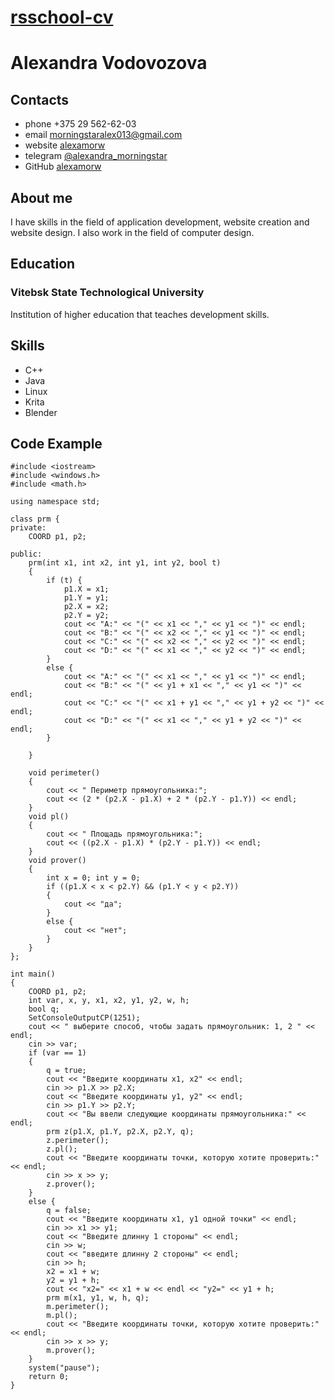 # [rsschool-cv](https://alexamorw.github.io/)

# Alexandra Vodovozova

## Contacts
- phone +375 29 562-62-03
- email [morningstaralex013@gmail.com](mailto:morningstaralex013@gmail.com)
- website [alexamorw](https://alexamorw.github.io/)
- telegram [@alexandra_morningstar](https://t.me/alexandra_morningstar)
- GitHub [alexamorw]()

## About me
I have skills in the field of application development, website creation and website design. I also work in the field of computer design.

## Education
### Vitebsk State Technological University
Institution of higher education that teaches development skills.

## Skills

- C++
- Java
- Linux
- Krita
- Blender

## Code Example
```
#include <iostream>
#include <windows.h>
#include <math.h>

using namespace std;

class prm {
private:
    COORD p1, p2;

public:
    prm(int x1, int x2, int y1, int y2, bool t)
    {
        if (t) {
            p1.X = x1;
            p1.Y = y1;
            p2.X = x2;
            p2.Y = y2;
            cout << "A:" << "(" << x1 << "," << y1 << ")" << endl;
            cout << "B:" << "(" << x2 << "," << y1 << ")" << endl;
            cout << "C:" << "(" << x2 << "," << y2 << ")" << endl;
            cout << "D:" << "(" << x1 << "," << y2 << ")" << endl;
        }
        else {
            cout << "A:" << "(" << x1 << "," << y1 << ")" << endl;
            cout << "B:" << "(" << y1 + x1 << "," << y1 << ")" << endl;
            cout << "C:" << "(" << x1 + y1 << "," << y1 + y2 << ")" << endl;
            cout << "D:" << "(" << x1 << "," << y1 + y2 << ")" << endl;
        }

    }
   
    void perimeter()
    {
        cout << " Периметр прямоугольника:";
        cout << (2 * (p2.X - p1.X) + 2 * (p2.Y - p1.Y)) << endl;
    }
    void pl()
    {
        cout << " Площадь прямоугольника:";
        cout << ((p2.X - p1.X) * (p2.Y - p1.Y)) << endl;
    }
    void prover()
    {
        int x = 0; int y = 0;
        if ((p1.X < x < p2.Y) && (p1.Y < y < p2.Y))
        {
            cout << "да";
        }
        else {
            cout << "нeт";
        }
    }
};

int main()
{
    COORD p1, p2;
    int var, x, y, x1, x2, y1, y2, w, h;
    bool q;
    SetConsoleOutputCP(1251);
    cout << " выберите способ, чтобы задать прямоугольник: 1, 2 " << endl;
    cin >> var;
    if (var == 1)
    {
        q = true;
        cout << "Введите координаты x1, x2" << endl;
        cin >> p1.X >> p2.X;
        cout << "Введите координаты у1, у2" << endl;
        cin >> p1.Y >> p2.Y;
        cout << "Вы ввели следующие координаты прямоугольника:" << endl;
        prm z(p1.X, p1.Y, p2.X, p2.Y, q);
        z.perimeter();
        z.pl();
        cout << "Введите координаты точки, которую хотите проверить:" << endl;
        cin >> x >> y;
        z.prover();
    }
    else {
        q = false;
        cout << "Введите координаты x1, у1 одной точки" << endl;
        cin >> x1 >> y1;
        cout << "Введите длинну 1 стороны" << endl;
        cin >> w;
        cout << "введите длинну 2 стороны" << endl;
        cin >> h;
        x2 = x1 + w;
        y2 = y1 + h;
        cout << "x2=" << x1 + w << endl << "y2=" << y1 + h;
        prm m(x1, y1, w, h, q);
        m.perimeter();
        m.pl();
        cout << "Введите координаты точки, которую хотите проверить:" << endl;
        cin >> x >> y;
        m.prover();
    }
    system("pause");
    return 0;
}
```
